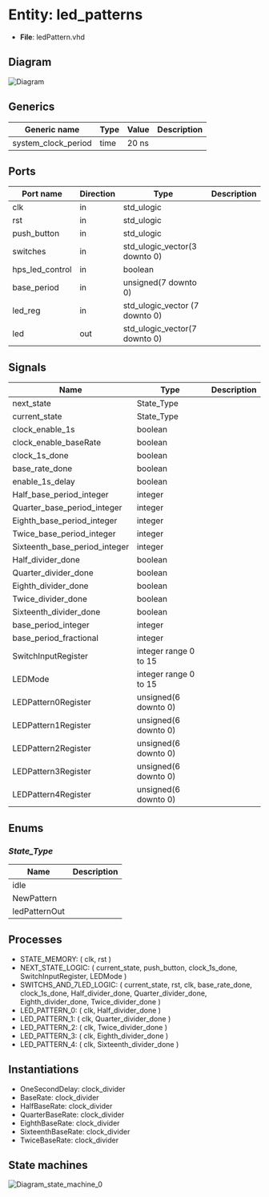 
# Entity: led_patterns 
- **File**: ledPattern.vhd

## Diagram
![Diagram](led_patterns.svg "Diagram")
## Generics

| Generic name        | Type | Value | Description |
| ------------------- | ---- | ----- | ----------- |
| system_clock_period | time | 20 ns |             |

## Ports

| Port name       | Direction | Type                           | Description |
| --------------- | --------- | ------------------------------ | ----------- |
| clk             | in        | std_ulogic                     |             |
| rst             | in        | std_ulogic                     |             |
| push_button     | in        | std_ulogic                     |             |
| switches        | in        | std_ulogic_vector(3 downto 0)  |             |
| hps_led_control | in        | boolean                        |             |
| base_period     | in        | unsigned(7 downto 0)           |             |
| led_reg         | in        | std_ulogic_vector (7 downto 0) |             |
| led             | out       | std_ulogic_vector(7 downto 0)  |             |

## Signals

| Name                          | Type                  | Description |
| ----------------------------- | --------------------- | ----------- |
| next_state                    | State_Type            |             |
| current_state                 | State_Type            |             |
| clock_enable_1s               | boolean               |             |
| clock_enable_baseRate         | boolean               |             |
| clock_1s_done                 | boolean               |             |
| base_rate_done                | boolean               |             |
| enable_1s_delay               | boolean               |             |
| Half_base_period_integer      | integer               |             |
| Quarter_base_period_integer   | integer               |             |
| Eighth_base_period_integer    | integer               |             |
| Twice_base_period_integer     | integer               |             |
| Sixteenth_base_period_integer | integer               |             |
| Half_divider_done             | boolean               |             |
| Quarter_divider_done          | boolean               |             |
| Eighth_divider_done           | boolean               |             |
| Twice_divider_done            | boolean               |             |
| Sixteenth_divider_done        | boolean               |             |
| base_period_integer           | integer               |             |
| base_period_fractional        | integer               |             |
| SwitchInputRegister           | integer range 0 to 15 |             |
| LEDMode                       | integer range 0 to 15 |             |
| LEDPattern0Register           | unsigned(6 downto 0)  |             |
| LEDPattern1Register           | unsigned(6 downto 0)  |             |
| LEDPattern2Register           | unsigned(6 downto 0)  |             |
| LEDPattern3Register           | unsigned(6 downto 0)  |             |
| LEDPattern4Register           | unsigned(6 downto 0)  |             |

## Enums


### *State_Type*
| Name          | Description |
| ------------- | ----------- |
| idle          |             |
| NewPattern    |             |
| ledPatternOut |             |


## Processes
- STATE_MEMORY: ( clk, rst )
- NEXT_STATE_LOGIC: ( current_state, push_button, clock_1s_done, SwitchInputRegister, LEDMode )
- SWITCHS_AND_7LED_LOGIC: ( current_state, rst, clk, base_rate_done, clock_1s_done, Half_divider_done, Quarter_divider_done, Eighth_divider_done, Twice_divider_done )
- LED_PATTERN_0: ( clk, Half_divider_done )
- LED_PATTERN_1: ( clk, Quarter_divider_done )
- LED_PATTERN_2: ( clk, Twice_divider_done )
- LED_PATTERN_3: ( clk, Eighth_divider_done )
- LED_PATTERN_4: ( clk, Sixteenth_divider_done )

## Instantiations

- OneSecondDelay: clock_divider
- BaseRate: clock_divider
- HalfBaseRate: clock_divider
- QuarterBaseRate: clock_divider
- EighthBaseRate: clock_divider
- SixteenthBaseRate: clock_divider
- TwiceBaseRate: clock_divider

## State machines

![Diagram_state_machine_0]( fsm_led_patterns_00.svg "Diagram")